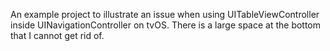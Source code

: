 An example project to illustrate an issue when using UITableViewController inside UINavigationController on tvOS.
There is a large space at the bottom that I cannot get rid of.
